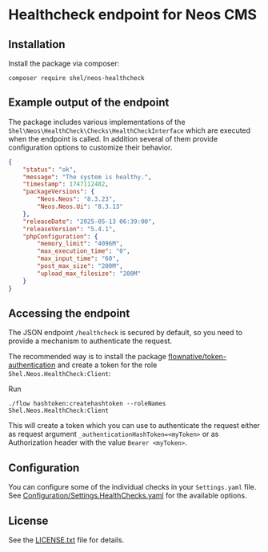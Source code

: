 # Healthcheck endpoint for Neos CMS

## Installation

Install the package via composer:

```console
composer require shel/neos-healthcheck
```

## Example output of the endpoint

The package includes various implementations of the `Shel\Neos\HealthCheck\Checks\HealthCheckInterface` 
which are executed when the endpoint is called.
In addition several of them provide configuration options to customize their behavior.

```json
{
    "status": "ok",
    "message": "The system is healthy.",
    "timestamp": 1747112482,
    "packageVersions": {
        "Neos.Neos": "8.3.23",
        "Neos.Neos.Ui": "8.3.13"
    },
    "releaseDate": "2025-05-13 06:39:00",
    "releaseVersion": "5.4.1",
    "phpConfiguration": {
        "memory_limit": "4096M",
        "max_execution_time": "0",
        "max_input_time": "60",
        "post_max_size": "200M",
        "upload_max_filesize": "200M"
    }
}
```

## Accessing the endpoint

The JSON endpoint `/healthcheck` is secured by default, so you need to provide a mechanism to authenticate the request. 

The recommended way is to install the package 
[flownative/token-authentication](https://github.com/flownative/flow-token-auth) and create a token for the 
role `Shel.Neos.HealthCheck:Client`:

Run 
```console
./flow hashtoken:createhashtoken --roleNames Shel.Neos.HealthCheck:Client
```

This will create a token which you can use to authenticate the request either as request argument 
`_authenticationHashToken=<myToken>` or as Authorization header with the value `Bearer <myToken>`.

## Configuration

You can configure some of the individual checks in your `Settings.yaml` file.
See [Configuration/Settings.HealthChecks.yaml](Configuration/Settings.HealthChecks.yaml) for the available options.

## License

See the [LICENSE.txt](LICENSE.txt) file for details.
